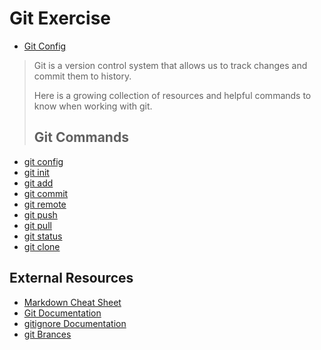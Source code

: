 # Git Exercise
- [Git Config](./Commands/Config.md)
>Git is a version control system that allows us to track changes and commit them to history.
>
>Here is a growing collection of resources and helpful commands to know when working with git.
>## Git Commands
- [git config](./Commands/Config.md)
- [git init](./Commands/Init.md)
- [git add](./Commands/Add.md)
- [git commit](./Commands/Commit.md)
- [git remote](./Commands/Remote.md)
- [git push](./Commands/PUSH.md)
- [git pull](./Commands/Pull.md)
- [git status](./Commands/Status.md)
- [git clone](./Commands/Status.md)
## External Resources
- [Markdown Cheat Sheet](https://www.markdownguide.org/cheat-sheet/)
- [Git Documentation](https://git-scm.com/docs)
- [gitignore Documentation](https://git-scm.com/docs/gitignore)
- [git Brances](https://git-scm.com/book/en/v2/Git-Branching-Branches-in-a-Nutshell)
